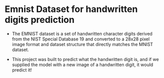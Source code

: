 # Emnist Dataset for handwritten digits prediction
* The EMNIST dataset is a set of handwritten character digits derived from the NIST Special Database 19  and converted to a 28x28 pixel image format and dataset structure that directly matches the MNIST dataset.

* This project was built to predict what the handwritten digit is, and if we supplied the model with a new image of a handwritten digit, it would predict it!
